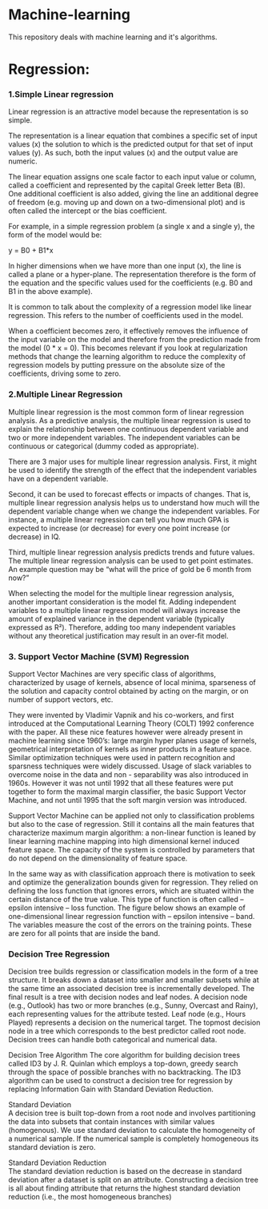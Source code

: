 # Machine-learning
This repository deals with machine learning and it's algorithms.

# Regression:

### 1.Simple Linear regression
Linear regression is an attractive model because the representation is so simple.

The representation is a linear equation that combines a specific set of input values (x) the solution to which is the predicted output for that set of input values (y). As such, both the input values (x) and the output value are numeric.

The linear equation assigns one scale factor to each input value or column, called a coefficient and represented by the capital Greek letter Beta (B). One additional coefficient is also added, giving the line an additional degree of freedom (e.g. moving up and down on a two-dimensional plot) and is often called the intercept or the bias coefficient.

For example, in a simple regression problem (a single x and a single y), the form of the model would be:

y = B0 + B1*x

In higher dimensions when we have more than one input (x), the line is called a plane or a hyper-plane. The representation therefore is the form of the equation and the specific values used for the coefficients (e.g. B0 and B1 in the above example).

It is common to talk about the complexity of a regression model like linear regression. This refers to the number of coefficients used in the model.

When a coefficient becomes zero, it effectively removes the influence of the input variable on the model and therefore from the prediction made from the model (0 * x = 0). This becomes  relevant if you look at regularization methods that change the learning algorithm to reduce the complexity of regression models by putting pressure on the absolute size of the coefficients, driving some to zero.

### 2.Multiple Linear Regression
Multiple linear regression is the most common form of linear regression analysis.  As a predictive analysis, the multiple linear regression is used to explain the relationship between one continuous dependent variable and two or more independent variables.  The independent variables can be continuous or categorical (dummy coded as appropriate).


There are 3 major uses for multiple linear regression analysis.  First, it might be used to identify the strength of the effect that the independent variables have on a dependent variable.

Second, it can be used to forecast effects or impacts of changes.  That is, multiple linear regression analysis helps us to understand how much will the dependent variable change when we change the independent variables.  For instance, a multiple linear regression can tell you how much GPA is expected to increase (or decrease) for every one point increase (or decrease) in IQ.

Third, multiple linear regression analysis predicts trends and future values.  The multiple linear regression analysis can be used to get point estimates.  An example question may be “what will the price of gold be 6 month from now?”

When selecting the model for the multiple linear regression analysis, another important consideration is the model fit.  Adding independent variables to a multiple linear regression model will always increase the amount of explained variance in the dependent variable (typically expressed as R²).  Therefore, adding too many independent variables without any theoretical justification may result in an over-fit model.

### 3. Support Vector Machine (SVM) Regression

Support Vector Machines are very specific class of algorithms, characterized by usage of kernels, absence of local minima, sparseness of the solution and capacity control obtained by acting on the margin, or on number of support vectors, etc.

They were invented by Vladimir Vapnik and his co-workers, and first introduced at the Computational Learning Theory (COLT) 1992 conference with the paper. All these nice features however were already present in machine learning since 1960’s: large margin hyper planes usage of kernels, geometrical interpretation of kernels as inner products in a feature space. Similar optimization techniques were used in pattern recognition and sparsness techniques were widely discussed. Usage of slack variables to overcome noise in the data and non - separability was also introduced in 1960s. However it was not until 1992 that all these features were put together to form the maximal margin classifier, the basic Support Vector Machine, and not until 1995 that the soft margin version was introduced.

 

Support Vector Machine can be applied not only to classification problems but also to the case of regression. Still it contains all the main features that characterize maximum margin algorithm: a non-linear function is leaned by linear learning machine mapping into high dimensional kernel induced feature space. The capacity of the system is controlled by parameters that do not depend on the dimensionality of feature space.

 

In the same way as with classification approach there is motivation to seek and optimize the generalization bounds given for regression. They relied on defining the loss function that ignores errors, which are situated within the certain distance of the true value. This type of function is often called – epsilon intensive – loss function. The figure below shows an example of one-dimensional linear regression function with – epsilon intensive – band. The variables measure the cost of the errors on the training points. These are zero for all points that are inside the band.



### Decision Tree Regression

Decision tree builds regression or classification models in the form of a tree structure. It breaks down a dataset into smaller and smaller subsets while at the same time an associated decision tree is incrementally developed. The final result is a tree with decision nodes and leaf nodes. A decision node (e.g., Outlook) has two or more branches (e.g., Sunny, Overcast and Rainy), each representing values for the attribute tested. Leaf node (e.g., Hours Played) represents a decision on the numerical target. The topmost decision node in a tree which corresponds to the best predictor called root node. Decision trees can handle both categorical and numerical data. 

Decision Tree Algorithm
The core algorithm for building decision trees called ID3 by J. R. Quinlan which employs a top-down, greedy search through the space of possible branches with no backtracking. The ID3 algorithm can be used to construct a decision tree for regression by replacing Information Gain with Standard Deviation Reduction.		

Standard Deviation		
A decision tree is built top-down from a root node and involves partitioning the data into subsets that contain instances with similar values (homogenous). We use standard deviation to calculate the homogeneity of a numerical sample. If the numerical sample is completely homogeneous its standard deviation is zero.

Standard Deviation Reduction		
The standard deviation reduction is based on the decrease in standard deviation after a dataset is split on an attribute. Constructing a decision tree is all about finding attribute that returns the highest standard deviation reduction (i.e., the most homogeneous branches)
